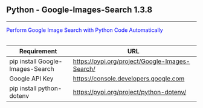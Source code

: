 ## Python - Google-Images-Search 1.3.8
---
<span style="color:blue">Perform Google Image Search with Python Code Automatically</span></br>
</br>

| Requirement | URL |
| ----------- | ----------- |
| pip install Google-Images-Search | https://pypi.org/project/Google-Images-Search/ |
| Google API Key | https://console.developers.google.com |
| pip install python-dotenv | https://pypi.org/project/python-dotenv/ |

